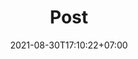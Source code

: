 ---
title : "Post"
description : 
date : 2021-08-30T17:10:22+07:00
keywords : 
images : 
cover : 
  - 
---
